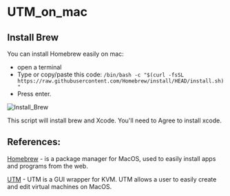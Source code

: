 # UTM_on_mac

## Install Brew 
You can install Homebrew easily on mac:
* open a terminal
* Type or copy/paste this code: `/bin/bash -c "$(curl -fsSL https://raw.githubusercontent.com/Homebrew/install/HEAD/install.sh)"`
* Press enter.

![Install_Brew](./videos/install_brew.gif) 

This script will install brew and Xcode. You'll need to Agree to install xcode.




## References:

[Homebrew](https://brew.sh/) - is a package manager for MacOS, used to easily install apps and programs from the web.


[UTM](https://mac.getutm.app/) - UTM is a GUI wrapper for KVM. UTM allows a user to easily create and edit virtual machines on MacOS.
